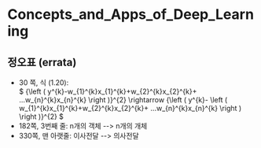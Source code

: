 # Concepts_and_Apps_of_Deep_Learning
## 정오표 (errata)
* 30 쪽, 식 (1.20):  
$
{\left ( y^{k}-w_{1}^{k}x_{1}^{k}+w_{2}^{k}x_{2}^{k}+ ...w_{n}^{k}x_{n}^{k} \right )}^{2} \rightarrow 
{\left ( y^{k}- \left ( w_{1}^{k}x_{1}^{k}+w_{2}^{k}x_{2}^{k}+ ...w_{n}^{k}x_{n}^{k} \right ) \right )}^{2}
$
* 182쪽, 3번째 줄: n개의 객체 --> n개의 개체
* 330쪽, 맨 아랫줄: 이사전달 --> 의사전달
